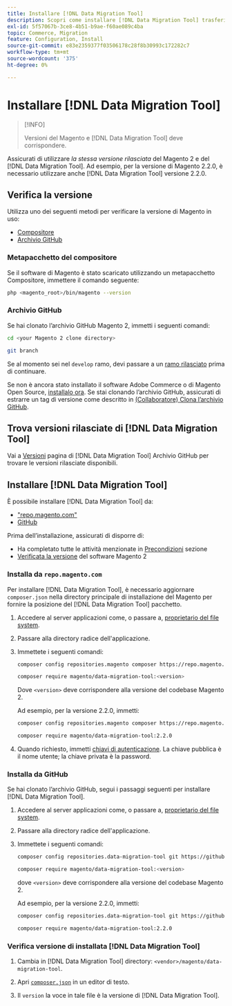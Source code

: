 ```yaml
---
title: Installare [!DNL Data Migration Tool]
description: Scopri come installare [!DNL Data Migration Tool] trasferire dati tra il Magento 1 e il Magento 2.
exl-id: 5f57067b-3ce8-4b51-b9ae-f60ae089c4ba
topic: Commerce, Migration
feature: Configuration, Install
source-git-commit: e83e2359377f03506178c28f8b30993c172282c7
workflow-type: tm+mt
source-wordcount: '375'
ht-degree: 0%

---
```


# Installare [!DNL Data Migration Tool]

>[!INFO]
>
>Versioni del Magento e [!DNL Data Migration Tool] deve corrispondere.


Assicurati di utilizzare *la stessa versione rilasciata* del Magento 2 e del [!DNL Data Migration Tool]. Ad esempio, per la versione di Magento 2.2.0, è necessario utilizzare anche [!DNL Data Migration Tool] versione 2.2.0.

## Verifica la versione

Utilizza uno dei seguenti metodi per verificare la versione di Magento in uso:

- [Compositore](#composer-metapackage)
- [Archivio GitHub](#github-repository)

### Metapacchetto del compositore

Se il software di Magento è stato scaricato utilizzando un metapacchetto Compositore, immettere il comando seguente:

```bash
php <magento_root>/bin/magento --version
```

### Archivio GitHub

Se hai clonato l’archivio GitHub Magento 2, immetti i seguenti comandi:

```bash
cd <your Magento 2 clone directory>
```

```bash
git branch
```

Se al momento sei nel `develop` ramo, devi passare a un [ramo rilasciato](https://developer.adobe.com/commerce/contributor/guides/install/change-version/) prima di continuare.

Se non è ancora stato installato il software Adobe Commerce o di Magento Open Source, [installalo ora](../../installation/prerequisites/commerce.md).
Se stai clonando l’archivio GitHub, assicurati di estrarre un tag di versione come descritto in [(Collaboratore) Clona l’archivio GitHub](https://developer.adobe.com/commerce/contributor/guides/install/clone-repository/).

## Trova versioni rilasciate di [!DNL Data Migration Tool]

Vai a [Versioni](https://github.com/magento/data-migration-tool/releases) pagina di [!DNL Data Migration Tool] Archivio GitHub per trovare le versioni rilasciate disponibili.

## Installare [!DNL Data Migration Tool]

È possibile installare [!DNL Data Migration Tool] da:

- [&quot;repo.magento.com&quot;](#install-from-repomagentocom)
- [GitHub](#install-from-github)

Prima dell’installazione, assicurati di disporre di:

- Ha completato tutte le attività menzionate in [Precondizioni](prerequisites.md) sezione
- [Verificata la versione](install.md#check-your-version) del software Magento 2

### Installa da `repo.magento.com`

Per installare [!DNL Data Migration Tool], è necessario aggiornare `composer.json` nella directory principale di installazione del Magento per fornire la posizione del [!DNL Data Migration Tool] pacchetto.

1. Accedere al server applicazioni come, o passare a, [proprietario del file system](../../installation/prerequisites/file-system/overview.md).
1. Passare alla directory radice dell&#39;applicazione.
1. Immettete i seguenti comandi:

   ```bash
   composer config repositories.magento composer https://repo.magento.com
   ```

   ```bash
   composer require magento/data-migration-tool:<version>
   ```

   Dove `<version>` deve corrispondere alla versione del codebase Magento 2.

   Ad esempio, per la versione 2.2.0, immetti:

   ```bash
   composer config repositories.magento composer https://repo.magento.com
   ```

   ```bash
   composer require magento/data-migration-tool:2.2.0
   ```

1. Quando richiesto, immetti [chiavi di autenticazione](../../installation/prerequisites/authentication-keys.md). La chiave pubblica è il nome utente; la chiave privata è la password.

### Installa da GitHub

Se hai clonato l’archivio GitHub, segui i passaggi seguenti per installare [!DNL Data Migration Tool].

1. Accedere al server applicazioni come, o passare a, [proprietario del file system](../../installation/prerequisites/file-system/overview.md).
1. Passare alla directory radice dell&#39;applicazione.
1. Immettete i seguenti comandi:

   ```bash
   composer config repositories.data-migration-tool git https://github.com/magento/data-migration-tool
   ```

   ```bash
   composer require magento/data-migration-tool:<version>
   ```

   dove `<version>` deve corrispondere alla versione del codebase Magento 2.

   Ad esempio, per la versione 2.2.0, immetti:

   ```bash
   composer config repositories.data-migration-tool git https://github.com/magento/data-migration-tool
   ```

   ```bash
   composer require magento/data-migration-tool:2.2.0
   ```

### Verifica versione di installata [!DNL Data Migration Tool]

1. Cambia in [!DNL Data Migration Tool] directory: `<vendor>/magento/data-migration-tool`.

1. Apri [`composer.json`](https://github.com/magento/data-migration-tool/blob/2.4/composer.json) in un editor di testo.

1. Il `version` la voce in tale file è la versione di [!DNL Data Migration Tool].
